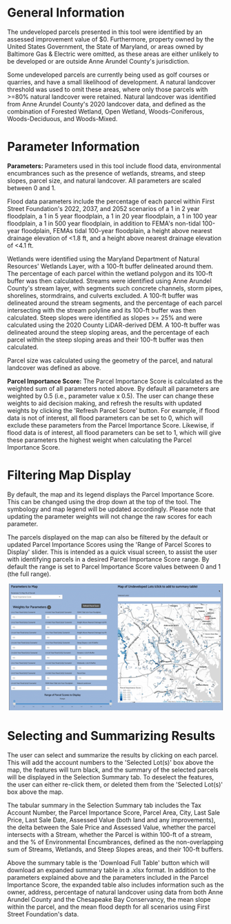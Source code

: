 # General Information 

The undeveloped parcels presented in this tool were identified by an assessed improvement value of $0. Furthermore, property owned by the United States Government, the State of Maryland, or areas owned by Baltimore Gas & Electric were omitted, as these areas are either unlikely to be developed or are outside Anne Arundel County's jurisdiction. 

Some undeveloped parcels are currently being used as golf courses or quarries, and have a small likelihood of development. A natural landcover threshold was used to omit these areas, where only those parcels with >=80% natural landcover were retained. Natural landcover was identified from Anne Arundel County's 2020 landcover data, and defined as the combination of Forested Wetland, Open Wetland, Woods-Coniferous, Woods-Deciduous, and Woods-Mixed.


# Parameter Information 

**Parameters:** Parameters used in this tool include flood data, environmental encumbrances such as the presence of wetlands, streams, and steep slopes, parcel size, and natural landcover. All parameters are scaled between 0 and 1. 

Flood data parameters include the percentage of each parcel within First Street Foundation's 2022, 2037, and 2052 scenarios of a 1 in 2 year floodplain, a 1 in 5 year floodplain, a 1 in 20 year floodplain, a 1 in 100 year floodplain, a 1 in 500 year floodplain, in addition to FEMA's non-tidal 100-year floodplain, FEMAs tidal 100-year floodplain, a height above nearest drainage elevation of <1.8 ft, and a height above nearest drainage elevation of <4.1 ft. 

Wetlands were identified using the Maryland Department of Natural Resources' Wetlands Layer, with a 100-ft buffer delineated around them. The percentage of each parcel within the wetland polygon and its 100-ft buffer was then calculated. Streams were identified using Anne Arundel County's stream layer, with segments such concrete channels, storm pipes, shorelines, stormdrains, and culverts excluded. A 100-ft buffer was delineated around the stream segments, and the percentage of each parcel intersecting with the stream polyline and its 100-ft buffer was then calculated. Steep slopes were identified as slopes >= 25% and were calculated using the 2020 County LiDAR-derived DEM. A 100-ft buffer was delineated around the steep sloping areas, and the percentage of each parcel within the steep sloping areas and their 100-ft buffer was then calculated. 

Parcel size was calculated using the geometry of the parcel, and natural landcover was defined as above. 

**Parcel Importance Score:** The Parcel Importance Score is calculated as the weighted sum of all parameters noted above. By default all parameters are weighted by 0.5 (i.e., parameter value x 0.5). The user can change these weights to aid decision making, and refresh the results with updated weights by clicking the 'Refresh Parcel Score' button. For example, if flood data is not of interest, all flood parameters can be set to 0, which will exclude these parameters from the Parcel Importance Score. Likewise, if flood data is of interest, all flood parameters can be set to 1, which will give these parameters the highest weight when calculating the Parcel Importance Score.


# Filtering Map Display 

By default, the map and its legend displays the Parcel Importance Score. This can be changed using the drop down at the top of the tool. The symbology and map legend will be updated accordingly. Please note that updating the parameter weights will not change the raw scores for each parameter. 

The parcels displayed on the map can also be filtered by the default or updated Parcel Importance Scores using the 'Range of Parcel Scores to Display' slider. This is intended as a quick visual screen, to assist the user with identifying parcels in a desired Parcel Importance Score range. By default the range is set to Parcel Importance Score values between 0 and 1 (the full range).

![alt text](https://github.com/joshuajdthompson/FloodRiskSummarizeR/blob/main/FloodSummarizeRFilterLayers.gif?raw=true)


# Selecting and Summarizing Results 

The user can select and summarize the results by clicking on each parcel. This will add the account numbers to the 'Selected Lot(s)' box above the map, the features will turn black, and the summary of the selected parcels will be displayed in the Selection Summary tab. To deselect the features, the user can either re-click them, or deleted them from the 'Selected Lot(s)' box above the map. 

The tabular summary in the Selection Summary tab includes the Tax Account Number, the Parcel Importance Score, Parcel Area, City, Last Sale Price, Last Sale Date, Assessed Value (both land and any improvements), the delta between the Sale Price and Assessed Value, whether the parcel intersects with a Stream, whether the Parcel is within 100-ft of a stream, and the % of Environmental Encumbrances, defined as the non-overlapping sum of Streams, Wetlands, and Steep Slopes areas, and their 100-ft buffers. 

Above the summary table is the 'Download Full Table' button which will download an expanded summary table in a .xlsx format. In addition to the parameters explained above and the parameters included in the Parcel Importance Score, the expanded table also includes information such as the owner, address, percentage of natural landcover using data from both Anne Arundel County and the Chesapeake Bay Conservancy, the mean slope within the parcel, and the mean flood depth for all scenarios using First Street Foundation's data.
